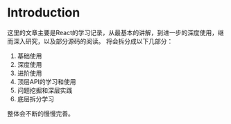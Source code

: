 # Introduction
这里的文章主要是React的学习记录，从最基本的讲解，到进一步的深度使用，继而深入研究，以及部分源码的阅读。
将会拆分成以下几部分：
1. 基础使用
2. 深度使用
3. 进阶使用
4. 顶层API的学习和使用
5. 问题挖掘和深层实践
6. 底层拆分学习

整体会不断的慢慢完善。
